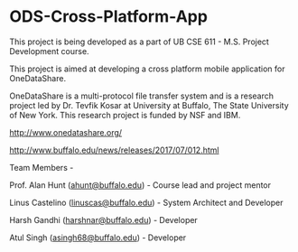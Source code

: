 # ODS-Cross-Platform-App

This project is being developed as a part of UB CSE 611 - M.S. Project Development course.

This project is aimed at developing a cross platform mobile application for OneDataShare.

OneDataShare is a multi-protocol file transfer system and is a research project led by Dr. Tevfik Kosar at University at Buffalo, The State University of New York. This research project is funded by NSF and IBM.

http://www.onedatashare.org/

http://www.buffalo.edu/news/releases/2017/07/012.html

Team Members -

Prof. Alan Hunt (ahunt@buffalo.edu) - Course lead and project mentor

Linus Castelino (linuscas@buffalo.edu) - System Architect and Developer

Harsh Gandhi (harshnar@buffalo.edu) - Developer

Atul Singh (asingh68@buffalo.edu) - Developer

